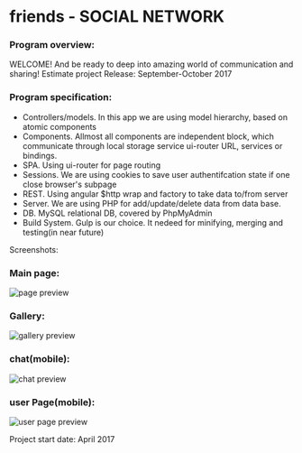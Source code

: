 # friends - SOCIAL NETWORK

### Program overview:
WELCOME! And be ready to deep into amazing world of communication and sharing!
Estimate project Release: September-October 2017

### Program specification:
- Controllers/models. In this app we are using model hierarchy, based on atomic components
- Components. Allmost all components are independent block, which communicate through local storage service ui-router URL, services or bindings.
- SPA. Using ui-router for page routing
- Sessions. We are using cookies to save user authentifcation state if one close browser's subpage
- REST. Using angular $http wrap and factory to take data to/from server
- Server. We are using PHP for add/update/delete data from data base.
- DB. MySQL relational DB, covered by PhpMyAdmin
- Build System. Gulp is our choice. It nedeed for minifying, merging and testing(in near future)  

Screenshots:
### Main page:
<img src="src/img/mainPage.JPG" alt="page preview">

### Gallery:
<img src="src/img/gallery.JPG" alt="gallery preview">

### chat(mobile):
<img src="src/img/chat.JPG" alt="chat preview">

### user Page(mobile):
<img src="src/img/userPage.JPG" alt="user page preview">

Project start date: April 2017

